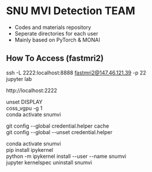 # SNU MVI Detection TEAM
* Codes and materials repository
* Seperate directories for each user
* Mainly based on PyTorch & MONAI

## How To Access (fastmri2)

ssh -L 2222:localhost:8888 fastmri2@147.46.121.39 -p 22  
jupyter lab  

http://localhost:2222  

unset DISPLAY  
coss_vgpu -g 1  
conda activate snumvi

git config --global credential.helper cache  
git config --global --unset credential.helper  

conda activate snumvi  
pip install ipykernel  
python -m ipykernel install --user --name snumvi  
jupyter kernelspec uninstall snumvi
